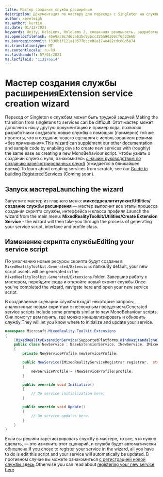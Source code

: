 ```yaml
---
title: Мастер создания службы расширения
description: Документация по мастеру для перехода с Singleton на службы МРТК
author: keveleigh
ms.author: kurtie
ms.date: 01/12/2021
keywords: Unity, HoloLens, HoloLens 2, смешанная реальность, разработка, MRTK
ms.openlocfilehash: 4be9a58c7d63ab3bc93bcc326a90260cf6a3366b
ms.sourcegitcommit: f338b1f121a10577bcce08a174e462cdc86d5874
ms.translationtype: MT
ms.contentlocale: ru-RU
ms.lasthandoff: 07/01/2021
ms.locfileid: "113176614"
---
```

# <a name="extension-service-creation-wizard"></a><span data-ttu-id="eeb37-104">Мастер создания службы расширения</span><span class="sxs-lookup"><span data-stu-id="eeb37-104">Extension service creation wizard</span></span>

<span data-ttu-id="eeb37-105">Переход от Singleton к службам может быть трудной задачей.</span><span class="sxs-lookup"><span data-stu-id="eeb37-105">Making the transition from singletons to services can be difficult.</span></span> <span data-ttu-id="eeb37-106">Этот мастер может дополнить нашу другую документацию и пример кода, позволяя разработчики создавать новые службы с помощью (примерно) той же простоты, что и создание нового сценария с использованием режима «без применения».</span><span class="sxs-lookup"><span data-stu-id="eeb37-106">This wizard can supplement our other documentation and sample code by enabling devs to create new services with (roughly) the same ease as creating a new MonoBehaviour script.</span></span> <span data-ttu-id="eeb37-107">Чтобы узнать о создании служб с нуля, ознакомьтесь [с нашим руководством по созданию зарегистрированных служб](../../configuration/mixed-reality-configuration-guide.md) (ожидается в ближайшее время).</span><span class="sxs-lookup"><span data-stu-id="eeb37-107">To learn about creating services from scratch, see our [Guide to building Registered Services](../../configuration/mixed-reality-configuration-guide.md) (Coming soon).</span></span>

## <a name="launching-the-wizard"></a><span data-ttu-id="eeb37-108">Запуск мастера</span><span class="sxs-lookup"><span data-stu-id="eeb37-108">Launching the wizard</span></span>

<span data-ttu-id="eeb37-109">Запустите мастер из главного меню: **микседреалититулкит/Utilities/создание службы расширения** — мастер выполнит все этапы процесса создания скрипта службы, интерфейса и класса профиля.</span><span class="sxs-lookup"><span data-stu-id="eeb37-109">Launch the wizard from the main menu: **MixedRealityToolkit/Utilities/Create Extension Service** - the wizard will then take you through the process of generating your service script, interface and profile class.</span></span>

## <a name="editing-your-service-script"></a><span data-ttu-id="eeb37-110">Изменение скрипта службы</span><span class="sxs-lookup"><span data-stu-id="eeb37-110">Editing your service script</span></span>

<span data-ttu-id="eeb37-111">По умолчанию новые ресурсы скрипта будут созданы в `MixedRealityToolkit.Generated/Extensions` папке.</span><span class="sxs-lookup"><span data-stu-id="eeb37-111">By default, your new script assets will be generated in the `MixedRealityToolkit.Generated/Extensions` folder.</span></span> <span data-ttu-id="eeb37-112">Завершив работу с мастером, перейдите сюда и откройте новый скрипт службы.</span><span class="sxs-lookup"><span data-stu-id="eeb37-112">Once you've completed the wizard, navigate here and open your new service script.</span></span>

<span data-ttu-id="eeb37-113">В создаваемые сценарии службы входят некоторые запросы, аналогичные новым скриптам с несложным поведением.</span><span class="sxs-lookup"><span data-stu-id="eeb37-113">Generated service scripts include some prompts similar to new MonoBehaviour scripts.</span></span> <span data-ttu-id="eeb37-114">Они помогут вам понять, где можно инициализировать и обновить службу.</span><span class="sxs-lookup"><span data-stu-id="eeb37-114">They will let you know where to initialize and update your service.</span></span>

```csharp
namespace Microsoft.MixedReality.Toolkit.Extensions
{
    [MixedRealityExtensionService(SupportedPlatforms.WindowsStandalone|SupportedPlatforms.MacStandalone|SupportedPlatforms.LinuxStandalone|SupportedPlatforms.WindowsUniversal)]
    public class NewService : BaseExtensionService, INewService, IMixedRealityExtensionService
    {
        private NewServiceProfile newServiceProfile;

        public NewService(IMixedRealityServiceRegistrar registrar,  string name,  uint priority,  BaseMixedRealityProfile profile) : base(registrar, name, priority, profile) 
        {
            newServiceProfile = (NewServiceProfile)profile;
        }

        public override void Initialize()
        {
            // Do service initialization here.
        }

        public override void Update()
        {
            // Do service updates here.
        }
    }
}
```

<span data-ttu-id="eeb37-115">Если вы решили зарегистрировать службу в мастере, то все, что нужно сделать, — это изменить этот сценарий, и служба будет автоматически обновлена.</span><span class="sxs-lookup"><span data-stu-id="eeb37-115">If you chose to register your service in the wizard, all you have to do is edit this script and your service will automatically be updated.</span></span> <span data-ttu-id="eeb37-116">В противном случае вы можете ознакомиться [с регистрацией новой службы здесь](../../configuration/mixed-reality-configuration-guide.md).</span><span class="sxs-lookup"><span data-stu-id="eeb37-116">Otherwise you can read about [registering your new service here](../../configuration/mixed-reality-configuration-guide.md).</span></span>
